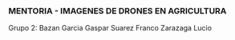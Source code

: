 ### MENTORIA - IMAGENES DE DRONES EN AGRICULTURA 

Grupo 2: 
        Bazan Garcia Gaspar
        Suarez Franco
        Zarazaga Lucio 
        
